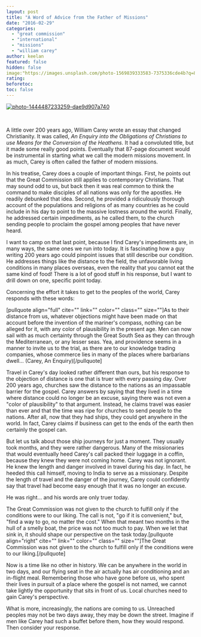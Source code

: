 ```yaml
---
layout: post
title: "A Word of Advice from the Father of Missions"
date: "2016-02-29"
categories: 
  - "great commission"
  - "international"
  - "missions"
  - "william carey"
author: keelan
featured: false
hidden: false
image:"https://images.unsplash.com/photo-1569839333583-7375336cde4b?q=80&w=1930&auto=format&fit=crop&ixlib=rb-4.0.3&ixid=M3wxMjA3fDB8MHxwaG90by1wYWdlfHx8fGVufDB8fHx8fA%3D%3D"
rating:
beforetoc:
toc: false
---
```


[![photo-1444487233259-dae9d907a740](images/a7ce6-photo-1444487233259-dae9d907a740.jpg)](https://keelancook.files.wordpress.com/2020/08/a7ce6-photo-1444487233259-dae9d907a740.jpg)

 

A little over 200 years ago, William Carey wrote an essay that changed Christianity. It was called, _An Enquiry into the Obligations of Christians to use Means for the Conversion of the Heathens._ It had a convoluted title, but it made some really good points. Eventually that 87-page document would be instrumental in starting what we call the modern missions movement. In as much, Carey is often called the father of modern missions.

In his treatise, Carey does a couple of important things. First, he points out that the Great Commission still applies to contemporary Christians. That may sound odd to us, but back then it was real common to think the command to make disciples of all nations was only for the apostles. He readily debunked that idea. Second, he provided a ridiculously thorough account of the populations and religions of as many countries as he could include in his day to point to the massive lostness around the world. Finally, he addressed certain impediments, as he called them, to the church sending people to proclaim the gospel among peoples that have never heard.

I want to camp on that last point, because I find Carey's impediments are, in many ways, the same ones we run into today. It is fascinating how a guy writing 200 years ago could pinpoint issues that still describe our condition. He addresses things like the distance to the field, the unfavorable living conditions in many places overseas, even the reality that you cannot eat the same kind of food! There is a lot of good stuff in his response, but I want to drill down on one, specific point today.

Concerning the effort it takes to get to the peoples of the world, Carey responds with these words:

\[pullquote align="full" cite="" link="" color="" class="" size=""\]As to their distance from us, whatever objections might have been made on that account before the invention of the mariner's compass, nothing can be alleged for it, with any color of plausibility in the present age. Men can now sail with as much certainty through the Great South Sea as they can through the Mediterranean, or any lesser seas. Yea, and providence seems in a manner to invite us to the trial, as there are to our knowledge trading companies, whose commerce lies in many of the places where barbarians dwell... (Carey, An Enquiry)\[/pullquote\]

Travel in Carey's day looked rather different than ours, but his response to the objection of distance is one that is truer with every passing day. Over 200 years ago, churches saw the distance to the nations as an impassable barrier for the gospel. Carey answers by saying that they lived in a time where distance could no longer be an excuse, saying there was not even a "color of plausibility" to that argument. Instead, he claims travel was easier than ever and that the time was ripe for churches to send people to the nations. After all, now that they had ships, they could get anywhere in the world. In fact, Carey claims if business can get to the ends of the earth then certainly the gospel can.

But let us talk about those ship journeys for just a moment. They usually took months, and they were rather dangerous. Many of the missionaries that would eventually heed Carey's call packed their luggage in a coffin, because they knew they were not coming home. Carey was not ignorant. He knew the length and danger involved in travel during his day. In fact, he heeded this call himself, moving to India to serve as a missionary. Despite the length of travel and the danger of the journey, Carey could confidently say that travel had become easy enough that it was no longer an excuse.

He was right... and his words are only truer today.

The Great Commission was not given to the church to fulfill only if the conditions were to our liking. The call is not, "go if it is convenient," but, "find a way to go, no matter the cost." When that meant two months in the hull of a smelly boat, the price was not too much to pay. When we let that sink in, it should shape our perspective on the task today.\[pullquote align="right" cite="" link="" color="" class="" size=""\]The Great Commission was not given to the church to fulfill only if the conditions were to our liking.\[/pullquote\]

Now is a time like no other in history. We can be anywhere in the world in two days, and our flying seat in the air actually has air conditioning and an in-flight meal. Remembering those who have gone before us, who spent their lives in pursuit of a place where the gospel is not named, we cannot take lightly the opportunity that sits in front of us. Local churches need to gain Carey's perspective.

What is more, increasingly, the nations are coming to us. Unreached peoples may not be two days away, they may be down the street. Imagine if men like Carey had such a buffet before them, how they would respond. Then consider your response.
